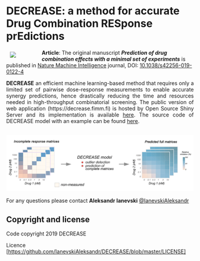 # DECREASE: a method for accurate Drug Combination RESponse prEdictions


<a href="https://synergyfinder.fimm.fi"><img style="width:15%" width = "15%" src="https://cdn.rawgit.com/IanevskiAleksandr/DECREASE/72b74b51/www/logo.png" align="left" hspace="10" vspace="6"></a>

**Article**: The original manuscript <i><b>Prediction of drug combination effects with a minimal set of experiments</b></i> is published in <a href="https://www.nature.com/articles/s42256-019-0122-4" target="_blank">Nature Machine Intelligence</a> journal, DOI: <a href="https://www.nature.com/articles/s42256-019-0122-4" target="_blank">10.1038/s42256-019-0122-4</a>

<p style="text-align:justify;"> <b>DECREASE</b> an efficient machine learning-based method that requires only a limited set of pairwise dose-response measurements to enable accurate synergy predictions, hence drastically reducing the time and resources needed in high-throughput combinatorial screening. The public version of web application (https://decrease.fimm.fi) is hosted by Open Source Shiny Server and its implementation is available <a href="https://github.com/IanevskiAleksandr/DECREASE/archive/master.zip">here</a>. The source code of DECREASE model with an example can be found <a href="https://github.com/IanevskiAleksandr/DECREASE/tree/master/DECREASE_model_example">here</a>.</p>

##


![alt text](https://github.com/IanevskiAleksandr/DECREASE/blob/master/main.png)


For any questions please contact **Aleksandr Ianevski** [@IanevskiAleksandr](aleksandr.ianevski@helsinki.fi)

## Copyright and license

Code copyright 2019 DECREASE

Licence [https://github.com/IanevskiAleksandr/DECREASE/blob/master/LICENSE]
